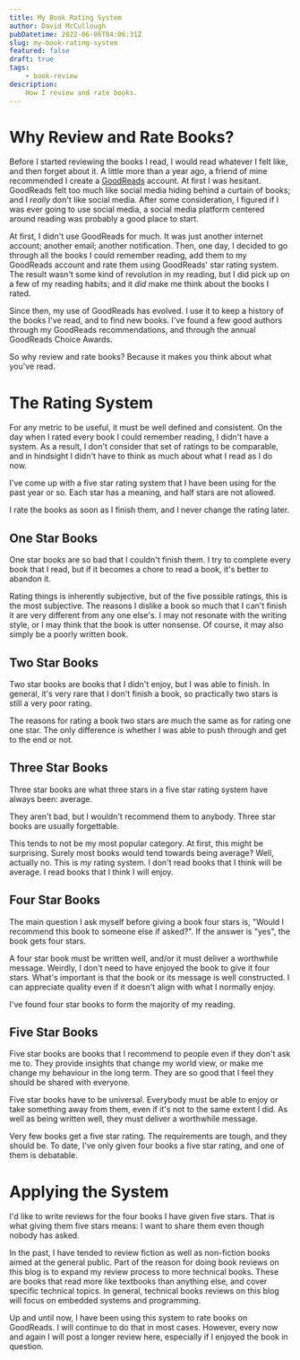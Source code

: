 ```yaml
---
title: My Book Rating System
author: David McCullough
pubDatetime: 2022-06-06T04:06:31Z
slug: my-book-rating-system
featured: false
draft: true
tags: 
    - book-review
description:
    How I review and rate books.
---
```


# Why Review and Rate Books?
Before I started reviewing the books I read, I would read whatever I felt like, and then forget about it.
A little more than a year ago, a friend of mine recommended I create a [GoodReads](https://www.goodreads.com/) account.
At first I was hesitant. GoodReads felt too much like social media hiding behind a curtain of books; and I _really_ don't like social media.
After some consideration, I figured if I was ever going to use social media, a social media platform centered around reading was probably a good place to start.

At first, I didn't use GoodReads for much. It was just another internet account; another email; another notification.
Then, one day, I decided to go through all the books I could remember reading, add them to my GoodReads account and rate them using GoodReads' star rating system.
The result wasn't some kind of revolution in my reading, but I did pick up on a few of my reading habits; and it _did_ make me think about the books I rated.

Since then, my use of GoodReads has evolved.
I use it to keep a history of the books I've read, and to find new books.
I've found a few good authors through my GoodReads recommendations, and through the annual GoodReads Choice Awards.

So why review and rate books?
Because it makes you think about what you've read.

# The Rating System
For any metric to be useful, it must be well defined and consistent.
On the day when I rated every book I could remember reading, I didn't have a system.
As a result, I don't consider that set of ratings to be comparable, and in hindsight I didn't have to think as much about what I read as I do now.

I've come up with a five star rating system that I have been using for the past year or so.
Each star has a meaning, and half stars are not allowed.

I rate the books as soon as I finish them, and I never change the rating later.

## One Star Books
One star books are so bad that I couldn't finish them. 
I try to complete every book that I read, but if it becomes a chore to read a book, it's better to abandon it.

Rating things is inherently subjective, but of the five possible ratings, this is the most subjective.
The reasons I dislike a book so much that I can't finish it are very different from any one else's.
I may not resonate with the writing style, or I may think that the book is utter nonsense.
Of course, it may also simply be a poorly written book.

## Two Star Books
Two star books are books that I didn't enjoy, but I was able to finish.
In general, it's very rare that I don't finish a book, so practically two stars is still a very poor rating.

The reasons for rating a book two stars are much the same as for rating one one star.
The only difference is whether I was able to push through and get to the end or not.

##  Three Star Books
Three star books are what three stars in a five star rating system have always been: average.

They aren't bad, but I wouldn't recommend them to anybody.
Three star books are usually forgettable.

This tends to not be my most popular category.
At first, this might be surprising.
Surely most books would tend towards being average? 
Well, actually no.
This is _my_ rating system.
I don't read books that I think will be average.
I read books that I think I will enjoy.

## Four Star Books
The main question I ask myself before giving a book four stars is, "Would I recommend this book to someone else if asked?".
If the answer is "yes", the book gets four stars.

A four star book must be written well, and/or it must deliver a worthwhile message.
Weirdly, I don't need to have enjoyed the book to give it four stars.
What's important is that the book or its message is well constructed. 
I can appreciate quality even if it doesn't align with what I normally enjoy.

I've found four star books to form the majority of my reading.

## Five Star Books
Five star books are books that I recommend to people even if they don't ask me to.
They provide insights that change my world view, or make me change my behaviour in the long term.
They are so good that I feel they should be shared with everyone.

Five star books have to be universal.
Everybody must be able to enjoy or take something away from them, even if it's not to the same extent I did.
As well as being written well, they must deliver a worthwhile message.

Very few books get a five star rating.
The requirements are tough, and they should be.
To date, I've only given four books a five star rating, and one of them is debatable.

# Applying the System
I'd like to write reviews for the four books I have given five stars.
That is what giving them five stars means: I want to share them even though nobody has asked.

In the past, I have tended to review fiction as well as non-fiction books aimed at the general public.
Part of the reason for doing book reviews on this blog is to expand my review process to more technical books.
These are books that read more like textbooks than anything else, and cover specific technical topics.
In general, technical books reviews on this blog will focus on embedded systems and programming.

Up and until now, I have been using this system to rate books on GoodReads.
I will continue to do that in most cases.
However, every now and again I will post a longer review here, especially if I enjoyed the book in question.
